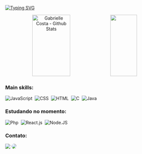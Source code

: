 [![Typing SVG](https://readme-typing-svg.herokuapp.com/?color=62409F&size=45&center=true&vCenter=true&width=2000&lines=Olá!+Meu+nome+é+Gabrielle+Costa,+tenho+19+anos.;Atualmente+curso++Ciência+da+Computação+e+sou+formada+como+técnica+de+informática.;Seja+bem-vindo(a)!+:%29)](https://git.io/typing-svg)

<div align="center">  
  <img width="49%" height="195px" src="https://github-readme-stats.vercel.app/api?username=srcgab&show_icons=true&count_private=true&rank_icon=github&hide_border=false&border_radius=6.5&background_color=e5def1&title_color=8363BC&icon_color=8363BC&text_color=281b3f&border_color=62409F&locale=pt-br" alt="Gabrielle Costa - Github Stats" /> 
  <img width="41%" height="195px" src="https://github-readme-stats.vercel.app/api/top-langs/?username=srcgab&layout=compact&hide_progress=false&hide_border=false&border_radius=6.5&theme=transparent&title_color=8363BC&text_color=c9d1d9&border_color=62409F&locale=pt-br" />
</div>

 ### Main skills:
![JavaScript](https://img.shields.io/badge/-JavaScript-0D1117?style=for-the-badge&logo=javascript&labelColor=0D1117)&nbsp;
![CSS](https://img.shields.io/badge/-CSS-0D1117?style=for-the-badge&logo=CSS3&logoColor=1572B6&labelColor=0D1117)&nbsp;
![HTML](https://img.shields.io/badge/HTML5-0D1117?style=for-the-badge&logo=html5&logoColor=orange)&nbsp;
![C](https://img.shields.io/badge/C-0D1117?style=for-the-badge&logo=c&logoColor=blue)&nbsp;
![Java](https://img.shields.io/badge/Java-0D1117?style=for-the-badge&logo=openjdk&logoColor=purple)&nbsp;
 
### Estudando no momento:
![Php](https://img.shields.io/badge/-PHP-0D1117?style=for-the-badge&logo=php&logoColor=purple&labelColor=0D1117)&nbsp;
![React.js](https://img.shields.io/badge/-React.js-0D1117?style=for-the-badge&logo=react&labelColor=0D1117)&nbsp;
![Node.JS](https://img.shields.io/badge/-Node.JS-0D1117?style=for-the-badge&logo=node.js&labelColor=0D1117&textColor=0D1117)&nbsp;

### Contato:
<div align="left"> 
  <a href = "mailto:gabisouza234ra@gmail.com"> <img src="https://img.shields.io/badge/-Gmail-%23333?style=for-the-badge&logo=gmail&logoColor=white" target="_blank"></a>
  <a href="https://www.linkedin.com/in/gabrielle-costa-090844236/" target="_blank"><img src="https://img.shields.io/badge/-LinkedIn-%230077B5?style=for-the-badge&logo=linkedin&logoColor=white"     style="border-radius: 30px" target="_blank"></a>
</div>

